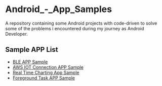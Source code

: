 # Android_-_App_Samples
A repository containing some Android projects with code-driven to solve some of the problems i encountered during my journey as Android Developer.


## Sample APP List
- [BLE APP Sample](https://github.com/gello94/Android_-_App_Samples/tree/main/BLE_Sample_app)
- [AWS IOT Connection APP Sample](https://github.com/gello94/Android_-_App_Samples/tree/main/AWS_IOT_Connection)
- [Real Time Charting App Sample](https://github.com/augelloantonio/Android_-_App_Samples/tree/main/Charting_sample_app)
- [Foreground Task APP Sample](https://github.com/augelloantonio/Android_-_App_Samples/tree/main/backgroundService)
